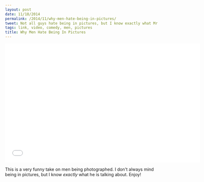 ```yaml
---
layout: post
date: 11/18/2014
permalink: /2014/11/why-men-hate-being-in-pictures/
tweet: Not all guys hate being in pictures, but I know exactly what Mr. Sherrard is talking about.
tags: link, video, comedy, men, pictures
title: Why Men Hate Being In Pictures
---
```


<iframe id="video" width="640" height="390" src="//www.youtube.com/embed/ZQSVa9ZDUDk" frameborder="0" allowfullscreen></iframe>

This is a very funny take on men being photographed. I don't always mind being in pictures, but I know *exactly* what he is talking about. Enjoy!